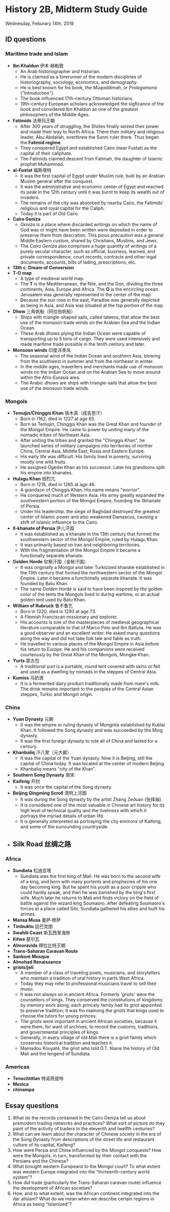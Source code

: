 # History 2B, Midterm Study Guide

Wednesday, Feburary 14th, 2018

## ID questions

### Maritime trade and Islam

- **Ibn Khaldun** 伊本·赫勒敦
    - An Arab historiographer and historian.
    - He is claimed as a forerunner of the modern disciplines of historiography, sociology, economics, and demography.
    - He is best known for his book, the *Muqaddimah*, or *Prolegomena* ("Introduction").
    - The book influenced 17th-century Ottoman historians.
    - 19th-century European scholars acknowledged the sigficance of the book and considered Ibn Khaldun as one of the greatest philosophers of the Middle Ages.
- **Fatimids** 法蒂玛王朝
    - After 300 years of struggling, the Shiites finally seized their power and made their way to North Africa. There their military and religious leader, Abu Abdallah, overthrew the Sunni ruler there. Thus began the **Fatimid regime**.
    - They conquered Egypt and established Cairo (near Fustat) as the capital of their caliphate. 
    - The Fatimids claimed descent from Fatimah, the daughter of Islamic prophet Muhammad.
- **al-Fustat** 福斯塔特
    - It was the first capital of Egypt under Muslim rule, bulit by an Arabian Muslim general after the conquest.
    - It was the administrative and economic center of Egypt and reached its peak in the 12th century until it was burnt to keep its wealth out of invaders.
    - The remains of the city was absorbed by nearby Cairo, the Fatimids' religious and royal capital for the Caliph.
    - Today it is part of Old Cairo.
- **Cairo Geniza**
    - *Geniza* is a place where discarded writings on which the name of God was or might have been written were deposited in order to preserve them from descration. This pious precaution was a general Middle Eastern custom, shared by Christians, Muslims, and Jews.
    - The *Cairo Geniza* also comprises a huge quantity of writings of a purely secular character, such as official, business, learned, and private correspondence, court records, contracts and other legal documents, accounts, bills of lading, prescriptions, etc.
- **13th c. Dream of Conversion**
- **T-O map**
    - A type of medieval world map.
    - The **T** is the Mediterranean, the Nile, and the Don, dividing the three continents, Asia, Europe and Africa. The **O** is the encircling ocean. Jerusalem was generally represented in the center of the map.
    - Because the sun rose in the east, Paradise was generally depicted as being in Asia, and Asia was situated at the top portion of the map.
- **Dhow** 三角帆船（阿拉伯帆船）
    - Ships with triangle-shaped sails, called lateens, that allow the best use of the monsoon trade winds on the Arabian Sea and the Indian Ocean.
    - These Arab dhows plying the Indian Ocean were capable of transporting up to 5 tons of cargo. They were used intensively and made maritime trade possible in the tenth century and later.
- **Monsoon winds** 印度洋季风
    - The seasonal wind of the Indian Ocean and southern Asia, blowing from the southwest in summer and from the northeast in winter.
    - In the middle ages, traverllers and merchants made use of monsoon winds on the Indian Ocean and on the Arabian Sea to move around within the Afro-Eurasia area.
    - The Arabic dhows are ships with triangle-sails that allow the best use of the monsoon trade winds.

### Mongols

- **Temujin/Chinggis Khan** 铁木真（成吉思汗）
    - Born in 1162, died in 1227 at age 65.
    - Born as Temujin, Chinggis Khan was the Great Khan and founder of the Mongol Empire. He came to power by uniting many of the nomadic tribes of Northeast Asia.
    - After uniting the tribes and granted the "Chinggis Khan", he launched series of military campaigns into territories of norther China, Central Asia, Middle East, Rusia and Eastern Europe.
    - His early life was difficult. His family lived in poverty, surviving mostly one wild fruits.
    - He assigned Ogedei Khan as his successor. Later his grandsons split his empire into khanates. 
- **Hulagu Khan** 旭烈兀
    - Born in 1218, died in 1265 at age 46.
    - A grandson of Chinggis Khan. His name means "worrior".
    - He conquered much of Western Asia. His army greatly expanded the southwestern portion of the Mongol Empire, founding the Ilkhanate of Persia.
    - Under his leadership. the siege of Baghdad destroyed the greatest center of Islamic power and also weakened Damascus, causing a shift of Islamic influence to the Cairo.
- **Il-khanate of Persia** 伊儿汗国
    - It was established as a khanate in the 13th century that formed the southwestern sector of the Mongol Empire, ruled by Hulagu Khan.
    - It was primarily based on Iran and neighboring territories.
    - With the fragmentation of the Mongol Empire it became a functionally separate khanate. 
- **Golden Horde** 钦察汗国（金帐汗国）
    - It was originally a Mongol and later Turkicized khanate established in the 13th century that formed the northwestern sector of the Mongol Empire. Later it became a functionally separate khanate. It was founded by Batu Khan.
    - The name *Golden Horde* is said to have been inspired by the golden color of the tents the Mongols lived in during wartime, or an actual golden tent used by Batu Khan.
- **William of Rubruck** 鲁不鲁乞
    - Born in 1220, died in 1293 at age 73.
    - A Flemish Franciscan missionary and explorer.
    - His accounts is one of the masterpieces of medieval geographical literature comparable to that of Marco Polo and Ibn Battuta. He was a good observer and an excellent writer. He asked many questions along the way and did not take folk tale and fable as truth.
    - He travelled to various places of the Mongol Empire in Asia before his return to Europe. He and his companions were received courteously by the Great Khan of the Mongols, Mongke Khan.
- **Yurts** 蒙古包
    - A traditional yurt is a portable, round tent covered with skins or felt and used as a dwelling by nomads in the steppes of Central Asia.
- **Kumiss** 马奶酒
    - It is a fermented dairy product traditionally made from mare's milk. The drink remains important to the peoples of the Central Asian steppes, Turkic and Mongol origin.

### China

- **Yuan Dynasty** 元朝
    - It was the empire or ruling dynasty of Mongolia established by Kublai Khan. It followed the Song dynasty and was succeeded by the Ming dynasty.
    - It was the first foreign dynasty to rule all of China and lasted for a century.
- **Khanbaliq** 汗八里（元大都）
    - It was the capital of the Yuan dynasty. Now it is Beijing, still the capital of China today. It was located at the center of modern Beijing.
    - Khanbaliq means "city of the Khan".
- **Southern Song Dynasty** 南宋
- **Kaifeng** 开封
    - It was once the capital of the Song dynasty.
- **Beijing Qingming Scroll** 清明上河图
    - It was during the Song dynasty by the artist Zhang Zeduan (张择端).
    - It is considered one of the most valuable in Chinese art history for its high level of technical quality and the liveliness with which it portrays the myriad details of urban life.
    - It is generally interpreted as portraying the city environs of Kaifeng, and some of the surrounding countryside.
- **Silk Road** 丝绸之路
    - 

### Africa

- **Sundiata** 松迪亚塔
    - Sundiata was the first king of Mali. He was born to the second wife of a king, and born with many portents and prophecies of his one day becoming king. But he spent his youth as a poor cripple who could hardly speak, and then he was banished by the king's first wife. Much later he returns to Mali and finds victory on the field of battle against the wizard king Soumaoro. After defeating Soumaoro's forces at a place called Sibi, Sundiata gathered his allies and built his arimes.
- **Mansa Musa** 曼萨·穆萨
- **Timbuktu** 廷巴克图
- **Swahili Coast** 斯瓦西里海岸
- **Kilwa** 基尔瓦
- **Almoravids** 穆拉比特王朝
- **Trans-Saharan Caravan Route**
- **Sankoré Mosque**
- **Almohad Renaissance**
- **griots/jeli** 
    - A member of a class of traveling poets, musicians, and storytellers who maintain a tradition of oral history in parts West Africa.
    - Today they may refer to professional musicians travel to sell their music.
    - It was not always so in ancient Africa. Formerly 'griots' were the counsellors of kings. They conserved the constitutions of kingdoms by memory work along; each princely family had its griot appointed to preserve tradition; it was fro mamong the griots that kings used to choose the tutors for young princes.
    - The griots were important in ancient African societies, because it were them, for want of archives, to record the customs, traditions, and governmental principles of kings. 
    - Generally, in every village of old Mali there is a griot family which conserves historical tradition and teaches it.
    - Mamadou Kouyaté, the griot who told D.T. Niane the history of Old Mali and the lengend of Sundiata.
 
### Americas

- **Tenochtitlan** 特诺奇提特
- **Mexica**
- **chinampa**

## Essay questions

1. What do the records contained in the Cairo Geniza tell us about premodern trading networks and practices? What sort of picture do they paint of the activity of traders in the eleventh and twelfth centuries?
2. What can we learn about the character of Chinese society in the era of the Song Dynasty from descriptions of the street life and restaurant culture of its capital, Kaifeng?
3. How were Persia and China influenced by the Mongol conquests? How were the Mongols, in turn, transformed by their contact with the Persians and the Chinese?
4. What brought western Europeans to the Mongol court? To what extent was western Europe integrated into the “thirteenth-century world system”?
5. How did trade (particularly the Trans-Saharan caravan route) influence the development of African societies?
6. How, and to what extent, was the African continent integrated into the dar alIslam? What do we mean when we describe certain regions in Africa as being “Islamized”?
